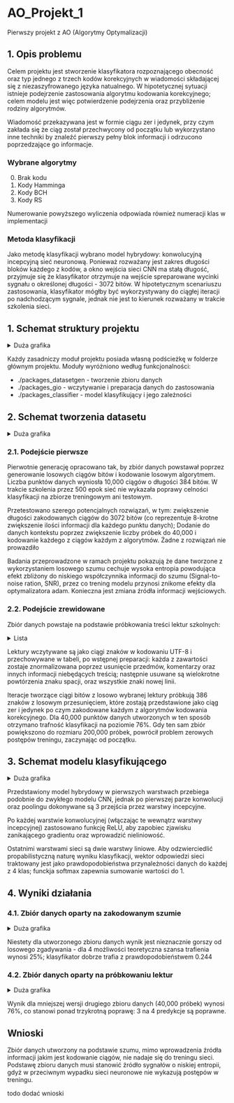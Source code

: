# AO_Projekt_1
Pierwszy projekt z AO (Algorytmy Optymalizacji)

## 1. Opis problemu
<p>Celem projektu jest stworzenie klasyfikatora rozpoznającego obecność oraz typ jednego z trzech kodów korekcyjnych w wiadomości składającej się z niezaszyfrowanego języka natualnego. W hipotetycznej sytuacji istnieje podejrzenie zastosowania algorytmu kodowania korekcyjnego; celem modelu jest więc potwierdzenie podejrzenia oraz przybliżenie rodziny algorytmów.</p>
<p>Wiadomość przekazywana jest w formie ciągu zer i jedynek, przy czym zakłada się że ciąg został przechwycony od początku lub wykorzystano inne techniki by znaleźć pierwszy pełny blok informacji i odrzucono poprzedzające go informacje.</p>

### Wybrane algorytmy
<ol start='0'>
  <li>Brak kodu</li>
  <li>Kody Hamminga</li>
  <li>Kody BCH</li>
  <li>Kody RS</li>
</ol>

<p>Numerowanie powyższego wyliczenia odpowiada również numeracji klas w implementacji</p>

### Metoda klasyfikacji
Jako metodę klasyfikacji wybrano model hybrydowy: konwolucyjną incepcyjną sieć neuronową. Ponieważ rozważany jest zakres długości bloków każdego z kodów, a okno wejścia sieci CNN ma stałą długość, przyjmuje się że klasyfikator otrzymuje na wejście spreparowane wycinki sygnału o określonej długości - 3072 bitów. W hipotetycznym scenariuszu zastosowania, klasyfikator mógłby być wykorzystywany do ciągłej iteracji po nadchodzącym sygnale, jednak nie jest to kierunek rozważany w trakcie szkolenia sieci.

## 1. Schemat struktury projektu
<details>
  <summary>Duża grafika</summary>

  ![alt text](https://i.imgur.com/hsHuMpx.jpg)
</details>
<p>Każdy zasadniczy moduł projektu posiada własną podścieżkę w folderze głównym projektu. Moduły wyróżniono według funkcjonalności:</p>
<ul>
  <li>./packages_datasetgen - tworzenie zbioru danych</li>
  <li>./packages_gio - wczytywanie i preparacja danych do zastosowania</li>
  <li>./packages_classifier - model klasyfikujący i jego zależności</li>
</ul>

## 2. Schemat tworzenia datasetu
<details>
  <summary>Duża grafika</summary>

  ![alt text](https://i.imgur.com/o6ZAdNb.jpg)
</details>

### 2.1. Podejście pierwsze
<p>Pierwotnie generację opracowano tak, by zbiór danych powstawał poprzez generowanie losowych ciągów bitów i kodowanie losowym algorytmem. Liczba punktów danych wyniosła 10,000 ciągów o długości 384 bitów. W trakcie szkolenia przez 500 epok sieć nie wykazała poprawy celności klasyfikacji na zbiorze treningowym ani testowym.<p>
<p>Przetestowano szerego potencjalnych rozwiązań, w tym: zwiększenie długości zakodowanych ciągów do 3072 bitów (co reprezentuje 8-krotne zwiększenie ilości informacji dla każdego punktu danych); Dodanie do danych kontekstu poprzez zwiększenie liczby próbek do 40,000 i kodowanie każdego z ciągów każdym z algorytmów. Żadne z rozwiązań nie prowazdiło</p>
<p>Badania przeprowadzone w ramach projektu pokazują że dane tworzone z wykorzystaniem losowego szumu cechuje wysoka entropia powodująca efekt zbliżony do niskiego współczynnika informacji do szumu (Signal-to-noise ration, SNR), przez co trening modelu przynosi znikome efekty dla optymalizatora adam. Konieczna jest zmiana źródła informacji wejściowych.</p>

### 2.2. Podejście zrewidowane
<p>Zbiór danych powstaje na podstawie próbkowania treści lektur szkolnych:</p>
<details>
  <summary>Lista</summary>
  <ul>
    <li>arystoteles - poetyka</li>
    <li>ave maria</li>
    <li>cassanova de seingalt - od kobiety do kobiety</li>
    <li>don kichot z la manchy</li>
    <li>dzieje tristana i izoldy</li>
    <li>giaur</li>
    <li>historia zoltej cizemki</li>
    <li>hoffmann - dziadek do orzechow</li>
    <li>homer - odyseja</li>
    <li>kariera nikodema dyzmy</li>
    <li>pan tadeusz</li>
    <li>przygody tomka sawyera</li>
    <li>quo vadis</li>
    <li>robinson crusoe</li>
    <li>rozprawa o metodzie</li>
    <li>spinoza - etyka</li>
    <li>syzyfowe prace</li>
    <li>tajemniczy ogrod</li>
    <li>w pustyni i w puszczy</li>
    <li>znachor</li>
  </ul>
</details>
<p>Lektury wczytywane są jako ciągi znaków w kodowaniu UTF-8 i przechowywane w tabeli, po wstępnej preparacji: każda z zawartości zostaje znormalizowana poprzez usunięcie przedmów, komentarzy oraz innych informacji niebędących treścią; następnie usuwane są wielokrotne powtórzenia znaku spacji, oraz wszystkie znaki nowej linii.</p>
<p>Iteracje tworzące ciągi bitów z losowo wybranej lektury próbkują 386 znaków z losowym przesunięciem, które zostają przedstawione jako ciąg zer i jedynek po czym zakodowane każdym z algorytmów kodowania korekcyjnego. Dla 40,000 punktów danych utworzonych w ten sposób otrzymano trafność klasyfikacji na poziomie 76%. Gdy ten sam zbiór powiększono do rozmiaru 200,000 próbek, powrócił problem zerowych postępów treningu, zaczynając od początku.</p>
<p></p>

## 3. Schemat modelu klasyfikującego
<details>
  <summary>Duża grafika</summary>

  ![alt text](https://i.imgur.com/70Hlvc0.jpg)
</details>
<p>Przedstawiony model hybrydowy w pierwszych warstwach przebiega podobnie do zwykłego modelu CNN, jednak po pierwszej parze konwolucji oraz poolingu dokonywane są 3 przejścia przez warstwy incepcyjne.</p>
<p>Po każdej warstwie konwolucyjnej (włączając te wewnątrz warstwy incepcyjnej) zastosowano funkcję ReLU, aby zapobiec zjawisku zanikającego gradientu oraz wprowadzić nieliniowość.</p>
<p>Ostatnimi warstwami sieci są dwie warstwy liniowe. Aby odzwierciedlić propabilistyczną naturę wyniku klasyfikacji, wektor odpowiedzi sieci traktowany jest jako prawdopodobieństwa przynależności danych do każdej z 4 klas; funckja softmax zapewnia sumowanie wartości do 1.</p>

## 4. Wyniki działania
### 4.1. Zbiór danych oparty na zakodowanym szumie
<details>
  <summary>Duża grafika</summary>

  ![alt text](https://i.imgur.com/rl8QAel.png)
</details>
<p>Niestety dla utworzonego zbioru danych wynik jest nieznacznie gorszy od losowego zgadywania - dla 4 możliwości teoretyczna szansa trafienia wynosi 25%; klasyfikator dobrze trafia z prawdopodobieństwem 0.244</p>

### 4.2. Zbiór danych oparty na próbkowaniu lektur
<details>
  <summary>Duża grafika</summary>

  ![alt text](https://i.imgur.com/n0bGeXb.png)
</details>
<p>Wynik dla mniejszej wersji drugiego zbioru danych (40,000 próbek) wynosi 76%, co stanowi ponad trzykrotną poprawę: 3 na 4 predykcje są poprawne.</p>

## Wnioski
<p>Zbiór danych utworzony na podstawie szumu, mimo wprowadzenia źródła informacji jakim jest kodowanie ciągów, nie nadaje się do treningu sieci. Podstawę zbioru danych musi stanowić źródło sygnałów o niskiej entropii, gdyż w przeciwnym wypadku sieci neuronowe nie wykazują postępów w treningu.</p>
<p>todo dodać wnioski</p>